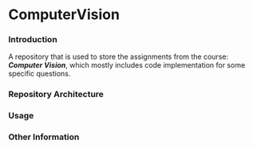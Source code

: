 # ComputerVision

### Introduction

A repository that is used to store the assignments from the course: ***Computer Vision***, which mostly includes code implementation for some specific questions.  

### Repository Architecture

### Usage

### Other Information